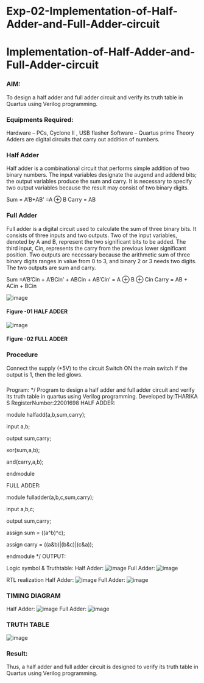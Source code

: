 # Exp-02-Implementation-of-Half-Adder-and-Full-Adder-circuit

# Implementation-of-Half-Adder-and-Full-Adder-circuit
### AIM:
To design a half adder and full adder circuit and verify its truth table in Quartus using Verilog programming.

### Equipments Required:
Hardware – PCs, Cyclone II , USB flasher
Software – Quartus prime
Theory
Adders are digital circuits that carry out addition of numbers.

### Half Adder
Half adder is a combinational circuit that performs simple addition of two binary numbers. The input variables designate the augend and addend bits; the output variables produce the sum and carry. It is necessary to specify two output variables because the result may consist of two binary digits.

Sum = A’B+AB’ =A ⊕ B Carry = AB

### Full Adder
Full adder is a digital circuit used to calculate the sum of three binary bits. It consists of three inputs and two outputs. Two of the input variables, denoted by A and B, represent the two significant bits to be added. The third input, Cin, represents the carry from the previous lower significant position. Two outputs are necessary because the arithmetic sum of three binary digits ranges in value from 0 to 3, and binary 2 or 3 needs two digits. The two outputs are sum and carry.

Sum =A’B’Cin + A’BCin’ + ABCin + AB’Cin’ = A ⊕ B ⊕ Cin Carry = AB + ACin + BCin

 ![image](https://user-images.githubusercontent.com/36288975/163552156-a13e5a56-c638-4110-97d9-8896907c8d25.png)

#### Figure -01 HALF ADDER 


![image](https://user-images.githubusercontent.com/36288975/163552057-b3547877-6d07-45b4-b7e0-bcfebfad9e1d.png)

#### Figure -02 FULL ADDER 

### Procedure

Connect the supply (+5V) to the circuit
Switch ON the main switch
If the output is 1, then the led glows.
### 
Program:
*/
Program to design a half adder and full adder circuit and verify its truth table in quartus using Verilog programming.
Developed by:THARIKA S
RegisterNumber:22001698 
HALF ADDER:

module halfadd(a,b,sum,carry);

input a,b;

output sum,carry;

xor(sum,a,b);

and(carry,a,b);

endmodule

FULL ADDER:

module fulladder(a,b,c,sum,carry);

input a,b,c;

output sum,carry;

assign sum = ((a^b)^c);

assign carry = ((a&b)|(b&c)|(c&a));

endmodule
*/
OUTPUT:


Logic symbol & Truthtable:
Half Adder:
![image](https://user-images.githubusercontent.com/119475507/214545272-7be6a8dd-bfd2-4afa-97e3-3af02a00d5fc.png)
Full Adder:
![image](https://user-images.githubusercontent.com/119475507/214545394-904724bc-33c8-49c9-9c96-c8794d97abbe.png)

RTL realization
Half Adder:
![image](https://user-images.githubusercontent.com/119475507/214545545-7cf2daed-2b8a-49cc-a4fc-8edcb39ade67.png)
Full Adder:
![image](https://user-images.githubusercontent.com/119475507/214545634-8af08faf-d341-444f-a5bd-f3563ad1ba09.png)

### TIMING DIAGRAM
Half Adder:
![image](https://user-images.githubusercontent.com/119475507/214545947-e70d1df2-d4be-4a5a-af3b-0a6293303267.png)
Full Adder:
![image](https://user-images.githubusercontent.com/119475507/214546002-2454c4d4-6991-44ea-9789-dc98d1063522.png)


### TRUTH TABLE 
![image](https://user-images.githubusercontent.com/119475507/214546071-9cec85c9-3c1b-4d2b-8447-09579f349fba.png)


### Result:
Thus, a half adder and full adder circuit is designed to verify its truth table in Quartus using Verilog programming.
